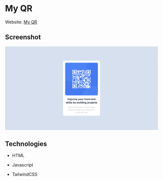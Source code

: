 # My QR

Website: [My QR](https://my-frontend-qr.netlify.app/src)

## Screenshot

<img src="/assets/scrrenshot.png" />

## Technologies

- HTML

- Javascript

- TailwindCSS
